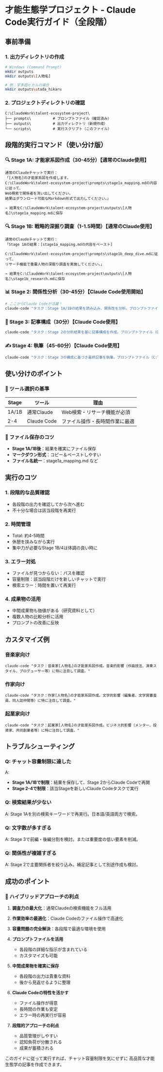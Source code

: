 # 才能生態学プロジェクト - Claude Code実行ガイド（全段階）

## 事前準備

### 1. 出力ディレクトリの作成
```bash
# Windows (Command Prompt)
mkdir outputs
mkdir outputs\[人物名]

# 例：宇多田ヒカルの場合
mkdir outputs\utada_hikaru
```

### 2. プロジェクトディレクトリの確認
```
C:\ClaudeWork\talent-ecosystem-project\
├── prompts\          # プロンプトファイル（確認済み）
├── outputs\          # 出力ディレクトリ（新規作成）
└── scripts\          # 実行スクリプト（このファイル）
```

## 段階的実行コマンド（使い分け版）

### 🔍 Stage 1A: 才能家系図作成（30-45分）【通常のClaude使用】
```
通常のClaudeチャットで実行：
「[人物名]の才能家系図を作成します。
C:\ClaudeWork\talent-ecosystem-project\prompts\stage1a_mapping.mdの内容に従って、
Web検索で関係者を洗い出してください。
結果はダウンロード可能なMarkdown形式で出力してください。」

→ 結果をC:\ClaudeWork\talent-ecosystem-project\outputs\[人物名]\stage1a_mapping.mdに保存
```

### 🔍 Stage 1B: 戦略的深掘り調査（1-1.5時間）【通常のClaude使用】  
```
通常のClaudeチャットで実行：
「Stage 1Aの結果：[stage1a_mapping.mdの内容をペースト]

C:\ClaudeWork\talent-ecosystem-project\prompts\stage1b_deep_dive.mdに従って、
リサーチ機能で重要人物の深掘り調査を実施してください。」

→ 結果をC:\ClaudeWork\talent-ecosystem-project\outputs\[人物名]\stage1b_research.mdに保存
```

### 📊 Stage 2: 関係性分析（30-45分）【Claude Code使用開始】
```bash
# ここからClaude Codeが活躍！
claude-code "タスク：Stage 1A/1Bの結果を読み込み、関係性を分析。プロンプトファイル（C:\ClaudeWork\talent-ecosystem-project\prompts\stage2_analysis.md）を使用。多段階影響、循環構造、建設的挫折を分析し、結果はC:\ClaudeWork\talent-ecosystem-project\outputs\[人物名]\stage2_analysis.mdに保存。"
```

### 📝 Stage 3: 記事構成（30分）【Claude Code使用】
```bash
claude-code "タスク：Stage 2の分析結果を基に記事構成を作成。プロンプトファイル（C:\ClaudeWork\talent-ecosystem-project\prompts\stage3_structure.md）を使用。生態系の複雑度に応じた文字数設定と構成案を作成し、結果はC:\ClaudeWork\talent-ecosystem-project\outputs\[人物名]\stage3_structure.mdに保存。"
```

### ✍️ Stage 4: 執筆（45-60分）【Claude Code使用】
```bash
claude-code "タスク：Stage 3の構成に基づき最終記事を執筆。プロンプトファイル（C:\ClaudeWork\talent-ecosystem-project\prompts\stage4_writing.md）を使用。全段階の成果物を参照し、設定文字数で記事を完成させる。結果はC:\ClaudeWork\talent-ecosystem-project\outputs\[人物名]\final_article.mdに保存。"
```

## 使い分けのポイント

### 🎯 ツール選択の基準
| Stage | ツール | 理由 |
|-------|---------|------|
| 1A/1B | 通常Claude | Web検索・リサーチ機能が必須 |
| 2-4 | Claude Code | ファイル操作・長時間作業に最適 |

### 💾 ファイル保存のコツ
- **Stage 1A/1B後**：結果を確実にファイル保存
- **マークダウン形式**：コピー＆ペーストしやすい
- **ファイル名統一**：stage1a_mapping.md など

## 実行のコツ

### 1. 段階的な品質確認
- 各段階の出力を確認してから次へ進む
- 不十分な場合は該当段階を再実行

### 2. 時間管理
- Total: 約4-5時間
- 休憩を挟みながら実行
- 集中力が必要なStage 1B/4は体調の良い時に

### 3. エラー対処
- ファイルが見つからない：パスを確認
- 容量制限：該当段階だけを新しいチャットで実行
- 検索エラー：時間を置いて再実行

### 4. 成果物の活用
- 中間成果物も価値がある（研究資料として）
- 複数人物の比較分析に活用
- プロンプトの改善に反映

## カスタマイズ例

### 音楽家向け
```
claude-code "タスク：音楽家[人物名]の才能家系図作成。音楽的影響（作曲技法、演奏スタイル、プロデューサー等）に特に注目して調査。"
```

### 作家向け
```
claude-code "タスク：作家[人物名]の才能家系図作成。文学的影響（編集者、文学賞審査員、同人誌仲間等）に特に注目して調査。"
```

### 起業家向け
```
claude-code "タスク：起業家[人物名]の才能家系図作成。ビジネス的影響（メンター、投資家、共同創業者等）に特に注目して調査。"
```

## トラブルシューティング

### Q: チャット容量制限に達した
A: 
- **Stage 1A/1Bで制限**：結果を保存して、Stage 2からClaude Codeで再開
- **Stage 2-4で制限**：該当Stageを新しいClaude Codeタスクで実行

### Q: 検索結果が少ない
A: Stage 1Aを別の検索キーワードで再実行。日本語/英語両方で検索。

### Q: 文字数が多すぎる
A: Stage 3で前編・後編分割を検討。または重要度の低い要素を削減。

### Q: 関係性が複雑すぎる
A: Stage 2で主要関係者を絞り込み。補足記事として別途作成も検討。

## 成功のポイント

### 🔄 ハイブリッドアプローチの利点
1. **調査力の最大化**：通常Claudeの検索機能をフル活用
2. **作業効率の最適化**：Claude Codeのファイル操作で高速化
3. **容量問題の完全解決**：各段階で最適な環境を使用

1. **プロンプトファイルを活用**
   - 各段階の詳細な指示が含まれている
   - カスタマイズも可能

2. **中間成果物を確実に保存**
   - 各段階の出力は貴重な資料
   - 後から見返せるように整理

3. **Claude Codeの特性を活かす**
   - ファイル操作が得意
   - 長時間の作業も安定
   - エラー時の再実行が容易

4. **段階的アプローチの利点**
   - 品質管理がしやすい
   - 認知負荷が分散される
   - 成果が蓄積される

このガイドに従って実行すれば、チャット容量制限を気にせずに
高品質な才能生態学の記事を作成できます。